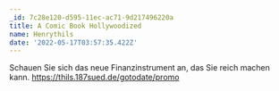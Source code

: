 ```yaml
---
_id: 7c28e120-d595-11ec-ac71-9d217496220a
title: A Comic Book Hollywoodized
name: Henrythils
date: '2022-05-17T03:57:35.422Z'
---
```

Schauen Sie sich das neue Finanzinstrument an, das Sie reich machen kann. https://thils.187sued.de/gotodate/promo
